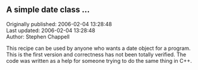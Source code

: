 ## A simple date class ...  
Originally published: 2006-02-04 13:28:48  
Last updated: 2006-02-04 13:28:48  
Author: Stephen Chappell  
  
This recipe can be used by anyone who wants a date object for a program. This is the first version and correctness has not been totally verified. The code was written as a help for someone trying to do the same thing in C++.